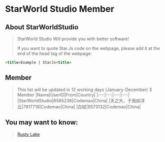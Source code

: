 # StarWorld Studio Member

## About StarWorldStudio

> StarWorld Studio Will provide you with better software!
> 
> If you want to quote Star.Js code on the webpage, please add it at the end of the head tag of the webpage:
```html
<title>Example | StarJs<title>
```


## Member

> This list will be updated in 12 working days (January-December)
> 3 Member
|Name|UserID|From|Country|
|:--:|:--:|:--:|:--:|
|StarWorldStudio|6585236|Codemao|China|
|天之大，于我如浮云|7917719|Codemao|China|
|白轼|9573132|Codemao|China|





## You may want to know:
> [Rusty Lake](http://www.rustylake.com/)
